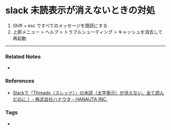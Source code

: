 # slack 未読表示が消えないときの対処
1. Shift + esc ですべてのメッセージを既読にする
2. 上部メニュー > ヘルプ > トラブルシューティング > キャッシュを消去して再起動

----
### Related Notes
- 

### References
- [Slackで「Threads（スレッド）」の未読（太字表示）が消えない、全て読んだのに！ - 株式会社ハナウタ - HANAUTA INC.](https://www.hnut.co.jp/entry/2020/09/15/100000)

### Tags
- 